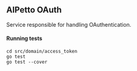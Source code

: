 ## AIPetto OAuth
Service responsible for handling OAuthentication.

#### Running tests
```
cd src/domain/access_token
go test 
go test --cover
```